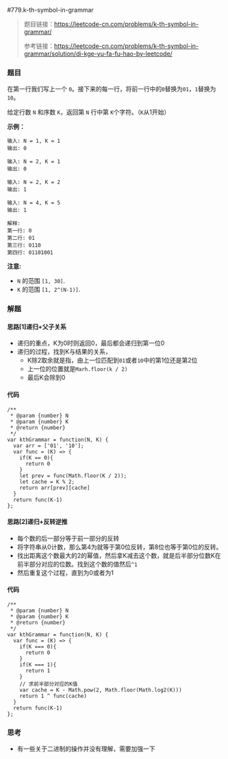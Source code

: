 #779.k-th-symbol-in-grammar

> 题目链接：https://leetcode-cn.com/problems/k-th-symbol-in-grammar/
>
> 参考链接：https://leetcode-cn.com/problems/k-th-symbol-in-grammar/solution/di-kge-yu-fa-fu-hao-by-leetcode/

### 题目

在第一行我们写上一个 `0`。接下来的每一行，将前一行中的`0`替换为`01`，`1`替换为`10`。

给定行数 `N` 和序数 `K`，返回第 `N` 行中第 `K`个字符。（`K`从1开始）

**示例：**

```
输入: N = 1, K = 1
输出: 0

输入: N = 2, K = 1
输出: 0

输入: N = 2, K = 2
输出: 1

输入: N = 4, K = 5
输出: 1

解释:
第一行: 0
第二行: 01
第三行: 0110
第四行: 01101001
```

**注意:**

- `N` 的范围 `[1, 30]`.
- `K` 的范围 `[1, 2^(N-1)]`.



### 解题

#### 思路[1]递归+父子关系

* 递归的重点，K为0时则返回0，最后都会递归到第一位0
* 递归的过程，找到K与结果的关系，
  * K除2取余就是指，由上一位匹配到`01`或者`10`中的第1位还是第2位
  * 上一位的位置就是`Marh.floor(k / 2)`
  * 最后K会除到0

#### 代码

```
/**
 * @param {number} N
 * @param {number} K
 * @return {number}
 */
var kthGrammar = function(N, K) {
  var arr = ['01', '10'];
  var func = (K) => {
    if(K == 0){
      return 0
    }
    let prev = func(Math.floor(K / 2));
    let cache = K % 2;
    return arr[prev][cache]
  }
  return func(K-1)
};
```

#### 思路[2]递归+反转逆推

* 每个数的后一部分等于前一部分的反转
* 将字符串从0计数，那么第4为就等于第0位反转，第8位也等于第0位的反转。
* 找出距离这个数最大的2的幂值，然后拿K减去这个数，就是后半部分位数K在前半部分对应的位数。找到这个数的值然后`^1`
* 然后重复这个过程，直到为0或者为1

#### 代码

```
/**
 * @param {number} N
 * @param {number} K
 * @return {number}
 */
var kthGrammar = function(N, K) {
  var func = (K) => {
    if(K === 0){
      return 0
    }
    if(K === 1){
      return 1
    }
    // 求前半部分对应的K值
    var cache = K - Math.pow(2, Math.floor(Math.log2(K)))
    return 1 ^ func(cache)
  }
  return func(K-1)
};
```



### 思考

* 有一些关于二进制的操作并没有理解，需要加强一下